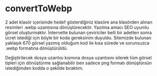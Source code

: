 # convertToWebp
 
2 adet klasör içerisinde hedef gösterdiğiniz klasöre ana klasörden alınan resimleri .webp uzantısına dönüştürecektir. Yazılma amacı SEO uyumlu görsel oluşturmaktır. İnternette bulunan çeviriciler belli bir adetten sonra ücret istediği için böyle bir koda gereksinim duyuldu. Sitemizde bulunan yaklaşık 670 görsel yazmış olduğum kod ile kısa sürede ve sorunsuzca .webp formatına dönüştürüldü.

Değiştirilecek dosya uzantısı kısmına dosya uzantısını silerek tüm görsel tipleri için dönüştürme sağlanabilir ben sadece png formatı dönüştürsün istediğimden kodda o şekilde bıraktım.

